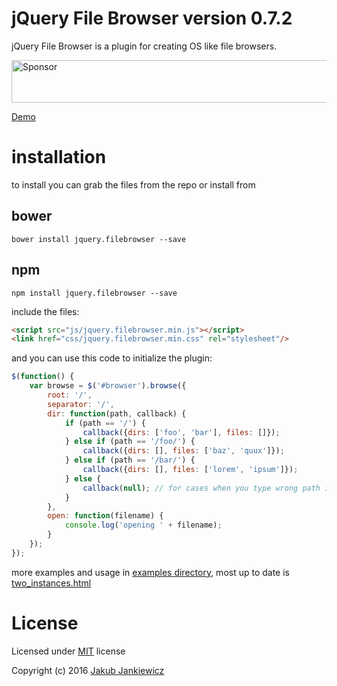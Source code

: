 # jQuery File Browser version 0.7.2

jQuery File Browser is a plugin for creating OS like file browsers.

<a href="https://app.codesponsor.io/link/mm9ExaTRnnyn4TH8MFkSL6zG/jcubic/jquery.filebrowser" rel="nofollow"><img src="https://app.codesponsor.io/embed/mm9ExaTRnnyn4TH8MFkSL6zG/jcubic/jquery.filebrowser.svg" style="width: 888px; height: 68px;" alt="Sponsor" /></a>

[Demo](http://codepen.io/jcubic/pen/aBKYRR)

# installation

to install you can grab the files from the repo or install from

## bower

```
bower install jquery.filebrowser --save
```

## npm

```
npm install jquery.filebrowser --save
```

include the files:

```html
<script src="js/jquery.filebrowser.min.js"></script>
<link href="css/jquery.filebrowser.min.css" rel="stylesheet"/>
```

and you can use this code to initialize the plugin:

```javascript
$(function() {
    var browse = $('#browser').browse({
        root: '/',
        separator: '/',
        dir: function(path, callback) {
            if (path == '/') {
                callback({dirs: ['foo', 'bar'], files: []});
            } else if (path == '/foo/') {
                callback({dirs: [], files: ['baz', 'quux']});
            } else if (path == '/bar/') {
                callback({dirs: [], files: ['lorem', 'ipsum']});
            } else {
                callback(null); // for cases when you type wrong path in address bar
            }
        },
        open: function(filename) {
            console.log('opening ' + filename);
        }
    });
});
```

more examples and usage in [examples directory](https://github.com/jcubic/jquery.filebrowser/tree/master/examples), most up to date is [two_instances.html](https://github.com/jcubic/jquery.filebrowser/blob/master/examples/two_instances.html)

# License

Licensed under [MIT](http://opensource.org/licenses/MIT) license

Copyright (c) 2016 [Jakub Jankiewicz](http://jcubic.pl)
